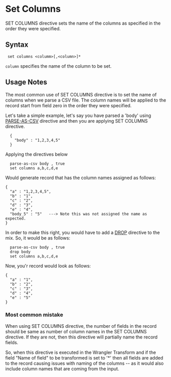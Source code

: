 # Set Columns

SET COLUMNS directive sets the name of the columns as specified in the order they were specified.

## Syntax

```
 set columns <columm>[,<column>]*
```

```column``` specifies the name of the column to be set.

## Usage Notes

The most common use of SET COLUMNS directive is to set the name of columns when
we parse a CSV file. The column names will be applied to the record start from
field zero in the order they were specified.

Let's take a simple example, let's say you have parsed a 'body' using [PARSE-AS-CSV](parse-as-csv.md)
directive and then you are applying SET COLUMNS directive.


```
  {
    "body" : "1,2,3,4,5"
  }
```

Applying the directives below

```
  parse-as-csv body , true
  set columns a,b,c,d,e
```

Would generate record that has the column names assigned as follows:

```
{
  "a" : "1,2,3,4,5",
  "b" : "1",
  "c" : "2",
  "d" : "3",
  "e" : "4",
  "body_5" : "5"   ---> Note this was not assigned the name as expected.
}
```

In order to make this right, you would have to add a [DROP](drop.md) directive to the mix. So, it would be as follows:

```
  parse-as-csv body , true
  drop body
  set columns a,b,c,d,e
```

Now, you'r record would look as follows:

```
{
  "a" : "1",
  "b" : "2",
  "c" : "3",
  "d" : "4",
  "e" : "5"
}
```

### Most common mistake

When using SET COLUMNS directive, the number of fields in the record should be same
as number of column names in the SET COLUMNS directive. If they are not, then this
directive will partially name the record fields.

So, when this directive is executed in the Wrangler Transform and if the field "Name of field"
to be transformed is set to '*' then all fields are added to the record causing issues with
naming of the columns -- as it would also include column names that are coming from the
input.
